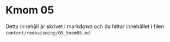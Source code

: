 ---
---
Kmom 05
=========================

Detta innehåll är skrivet i markdown och du hittar innehållet i filen `content/redovisning/05_kmom05.md`.
